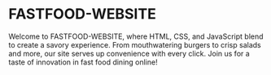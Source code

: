 # FASTFOOD-WEBSITE
Welcome to FASTFOOD-WEBSITE, where HTML, CSS, and JavaScript blend to create a savory experience. From mouthwatering burgers to crisp salads and more, our site serves up convenience with every click. Join us for a taste of innovation in fast food dining online!
